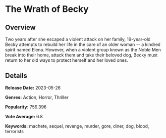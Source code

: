 # The Wrath of Becky

## Overview

 Two years after she escaped a violent attack on her family, 16-year-old Becky attempts to rebuild her life in the care of an older woman -- a kindred spirit named Elena. However, when a violent group known as the Noble Men break into their home, attack them and take their beloved dog, Becky must return to her old ways to protect herself and her loved ones.

## Details

**Release Date:** 2023-05-26

**Genres:** Action, Horror, Thriller

**Popularity:** 759.396

**Vote Average:** 6.8

**Keywords:** machete, sequel, revenge, murder, gore, diner, dog, blood, terrorists

